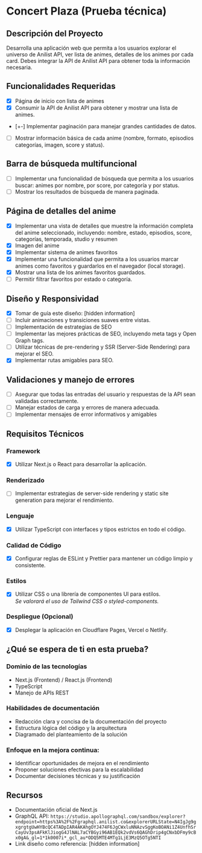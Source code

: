 # Concert Plaza (Prueba técnica)

## Descripción del Proyecto

Desarrolla una aplicación web que permita a los usuarios explorar el universo de Anilist API, ver lista de animes, detalles de los animes por cada card. Debes integrar la API de Anilist API para obtener toda la información necesaria.

## Funcionalidades Requeridas

- [x] Página de inicio con lista de animes
- [x] Consumir la API de Anilist API para obtener y mostrar una lista de animes.
- [+-] Implementar paginación para manejar grandes cantidades de datos.
- [ ] Mostrar información básica de cada anime (nombre, formato, episodios categorías, imagen, score y status).

## Barra de búsqueda multifuncional

- [ ] Implementar una funcionalidad de búsqueda que permita a los usuarios buscar: animes por nombre, por score, por categoría y por status.
- [ ] Mostrar los resultados de búsqueda de manera paginada.

## Página de detalles del anime

- [x] Implementar una vista de detalles que muestre la información completa del anime seleccionado, incluyendo: nombre, estado, episodios, score, categorías, temporada, studio y resumen
- [x] Imagen del anime
- [x] Implementar sistema de animes favoritos
- [x] Implementar una funcionalidad que permita a los usuarios marcar animes como favoritos y guardarlos en el navegador (local storage).
- [x] Mostrar una lista de los animes favoritos guardados.
- [ ] Permitir filtrar favoritos por estado o categoría.

## Diseño y Responsividad

- [x] Tomar de guía este diseño: [hidden information]
- [ ] Incluir animaciones y transiciones suaves entre vistas.
- [ ] Implementación de estrategias de SEO
- [ ] Implementar las mejores prácticas de SEO, incluyendo meta tags y Open Graph tags.
- [ ] Utilizar técnicas de pre-rendering y SSR (Server-Side Rendering) para mejorar el SEO.
- [x] Implementar rutas amigables para SEO.

## Validaciones y manejo de errores

- [ ] Asegurar que todas las entradas del usuario y respuestas de la API sean validadas correctamente.
- [ ] Manejar estados de carga y errores de manera adecuada.
- [ ] Implementar mensajes de error informativos y amigables

## Requisitos Técnicos

### Framework

- [x] Utilizar Next.js o React para desarrollar la aplicación.

### Renderizado

- [ ] Implementar estrategias de server-side rendering y static site generation para mejorar el rendimiento.

### Lenguaje

- [x] Utilizar TypeScript con interfaces y tipos estrictos en todo el código.

### Calidad de Código

- [x] Configurar reglas de ESLint y Prettier para mantener un código limpio y consistente.

### Estilos

- [x] Utilizar CSS o una librería de componentes Ul para estilos. <br>
      _Se valorará el uso de Tailwind CSS o styled-components._

### Despliegue (Opcional)

- [x] Desplegar la aplicación en Cloudflare Pages, Vercel o Netlify.

## ¿Qué se espera de ti en esta prueba?

### Dominio de las tecnologías

- Next.js (Frontend) / React.js (Frontend)
- TypeScript
- Manejo de APIs REST

### Habilidades de documentación

- Redacción clara y concisa de la documentación del proyecto
- Estructura lógica del código y la arquitectura
- Diagramado del planteamiento de la solución

### Enfoque en la mejora continua:

- Identificar oportunidades de mejora en el rendimiento
- Proponer soluciones efectivas para la escalabilidad
- Documentar decisiones técnicas y su justificación

## Recursos

- Documentación oficial de Next.js
- GraphQL API: `https://studio.apollographql.com/sandbox/explorer?endpoint=https%3A%2F%2Fgraphql.anilist.co&explorerURLState=N4IgJg9gxgrgtgUwHYBcQC4TADpIAR4AKAhgOYJ474F6JgCWxluNNAzvSggKoBOANi1Z4UnfhSrCayUv3psAFkKlJiogG4JlNAL7aCYBGyi96AB1EQk2vdVs6QAGhDrip4gCNxbDFmy9cBx0gA&_gl=1*1k0007i*_gcl_au*ODQ5MTE4MTg1LjE3MzQ5OTg5NTI`
- Link diseño como referencia: [hidden information]
